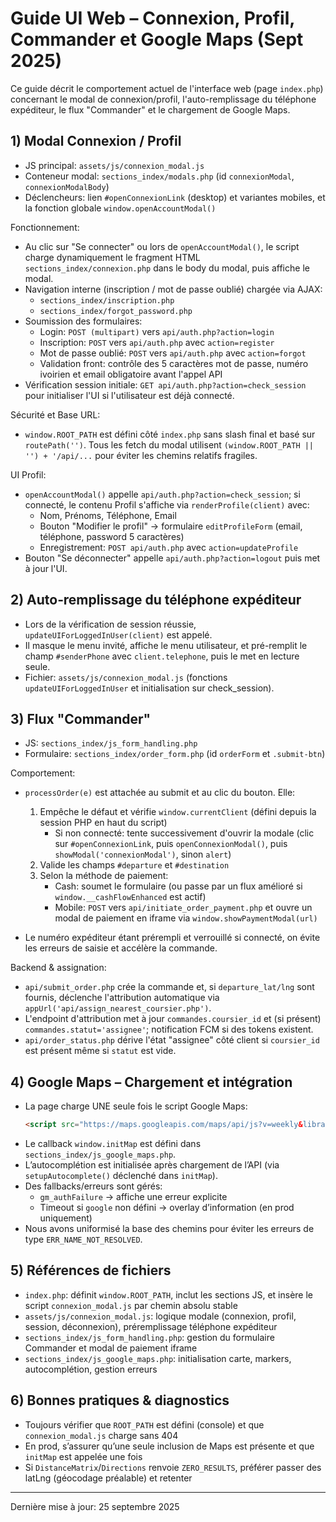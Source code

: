 # Guide UI Web – Connexion, Profil, Commander et Google Maps (Sept 2025)

Ce guide décrit le comportement actuel de l'interface web (page `index.php`) concernant le modal de connexion/profil, l'auto-remplissage du téléphone expéditeur, le flux "Commander" et le chargement de Google Maps.

## 1) Modal Connexion / Profil

- JS principal: `assets/js/connexion_modal.js`
- Conteneur modal: `sections_index/modals.php` (id `connexionModal`, `connexionModalBody`)
- Déclencheurs: lien `#openConnexionLink` (desktop) et variantes mobiles, et la fonction globale `window.openAccountModal()`

Fonctionnement:
- Au clic sur "Se connecter" ou lors de `openAccountModal()`, le script charge dynamiquement le fragment HTML `sections_index/connexion.php` dans le body du modal, puis affiche le modal.
- Navigation interne (inscription / mot de passe oublié) chargée via AJAX:
  - `sections_index/inscription.php`
  - `sections_index/forgot_password.php`
- Soumission des formulaires:
  - Login: `POST (multipart)` vers `api/auth.php?action=login`
  - Inscription: `POST` vers `api/auth.php` avec `action=register`
  - Mot de passe oublié: `POST` vers `api/auth.php` avec `action=forgot`
  - Validation front: contrôle des 5 caractères mot de passe, numéro ivoirien et email obligatoire avant l'appel API
- Vérification session initiale: `GET api/auth.php?action=check_session` pour initialiser l'UI si l'utilisateur est déjà connecté.

Sécurité et Base URL:
- `window.ROOT_PATH` est défini côté `index.php` sans slash final et basé sur `routePath('')`. Tous les fetch du modal utilisent `(window.ROOT_PATH || '') + '/api/...` pour éviter les chemins relatifs fragiles.

UI Profil:
- `openAccountModal()` appelle `api/auth.php?action=check_session`; si connecté, le contenu Profil s'affiche via `renderProfile(client)` avec:
  - Nom, Prénoms, Téléphone, Email
  - Bouton "Modifier le profil" → formulaire `editProfileForm` (email, téléphone, password 5 caractères)
  - Enregistrement: `POST api/auth.php` avec `action=updateProfile`
- Bouton "Se déconnecter" appelle `api/auth.php?action=logout` puis met à jour l'UI.

## 2) Auto‑remplissage du téléphone expéditeur

- Lors de la vérification de session réussie, `updateUIForLoggedInUser(client)` est appelé.
- Il masque le menu invité, affiche le menu utilisateur, et pré-remplit le champ `#senderPhone` avec `client.telephone`, puis le met en lecture seule.
- Fichier: `assets/js/connexion_modal.js` (fonctions `updateUIForLoggedInUser` et initialisation sur check_session).

## 3) Flux "Commander"

- JS: `sections_index/js_form_handling.php`
- Formulaire: `sections_index/order_form.php` (id `orderForm` et `.submit-btn`)

Comportement:
- `processOrder(e)` est attachée au submit et au clic du bouton. Elle:
  1) Empêche le défaut et vérifie `window.currentClient` (défini depuis la session PHP en haut du script)
     - Si non connecté: tente successivement d'ouvrir la modale (clic sur `#openConnexionLink`, puis `openConnexionModal()`, puis `showModal('connexionModal')`, sinon `alert`)
  2) Valide les champs `#departure` et `#destination`
  3) Selon la méthode de paiement:
     - Cash: soumet le formulaire (ou passe par un flux amélioré si `window.__cashFlowEnhanced` est actif)
     - Mobile: `POST` vers `api/initiate_order_payment.php` et ouvre un modal de paiement en iframe via `window.showPaymentModal(url)`

- Le numéro expéditeur étant prérempli et verrouillé si connecté, on évite les erreurs de saisie et accélère la commande.

Backend & assignation:
- `api/submit_order.php` crée la commande et, si `departure_lat/lng` sont fournis, déclenche l'attribution automatique via `appUrl('api/assign_nearest_coursier.php')`.
- L'endpoint d'attribution met à jour `commandes.coursier_id` et (si présent) `commandes.statut='assignee'`; notification FCM si des tokens existent.
- `api/order_status.php` dérive l'état "assignee" côté client si `coursier_id` est présent même si `statut` est vide.

## 4) Google Maps – Chargement et intégration

- La page charge UNE seule fois le script Google Maps:
  ```html
  <script src="https://maps.googleapis.com/maps/api/js?v=weekly&libraries=places&key=...&callback=initMap" async defer></script>
  ```
- Le callback `window.initMap` est défini dans `sections_index/js_google_maps.php`.
- L’autocomplétion est initialisée après chargement de l’API (via `setupAutocomplete()` déclenché dans `initMap`).
- Des fallbacks/erreurs sont gérés:
  - `gm_authFailure` → affiche une erreur explicite
  - Timeout si `google` non défini → overlay d’information (en prod uniquement)
- Nous avons uniformisé la base des chemins pour éviter les erreurs de type `ERR_NAME_NOT_RESOLVED`.

## 5) Références de fichiers

- `index.php`: définit `window.ROOT_PATH`, inclut les sections JS, et insère le script `connexion_modal.js` par chemin absolu stable
- `assets/js/connexion_modal.js`: logique modale (connexion, profil, session, déconnexion), préremplissage téléphone expéditeur
- `sections_index/js_form_handling.php`: gestion du formulaire Commander et modal de paiement iframe
- `sections_index/js_google_maps.php`: initialisation carte, markers, autocomplétion, gestion erreurs

## 6) Bonnes pratiques & diagnostics

- Toujours vérifier que `ROOT_PATH` est défini (console) et que `connexion_modal.js` charge sans 404
- En prod, s’assurer qu’une seule inclusion de Maps est présente et que `initMap` est appelée une fois
- Si `DistanceMatrix`/`Directions` renvoie `ZERO_RESULTS`, préférer passer des latLng (géocodage préalable) et retenter

---
Dernière mise à jour: 25 septembre 2025
